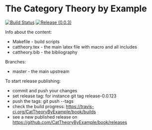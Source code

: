 The Category Theory by Example
==============================

[![Build Status](https://travis-ci.org/CatTheoryByExample/book.svg?branch=master)](https://travis-ci.org/CatTheoryByExample/book)
[![Release (0.0.3)](https://img.shields.io/badge/Latest-release-orange.svg)](https://github.com/CatTheoryByExample/book/releases/download/release-0.0.3/cattheory.pdf)

Info about the content:
- Makefile - build scripts
- cattheory.tex - the main latex file with macro and all includes
- cattheory.bib - the bibliography

Branches:
- master - the main upstream

To start release publishing:
- commit and push your changes
- set release tag: for instance git tag release-0.0.123
- push the tags: git push --tags
- check the build progress: https://travis-ci.org/CatTheoryByExample/book/builds
- see a new published release on https://github.com/CatTheoryByExample/book/releases 
